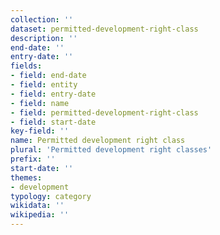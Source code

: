 ```yaml
---
collection: ''
dataset: permitted-development-right-class
description: ''
end-date: ''
entry-date: ''
fields:
- field: end-date
- field: entity
- field: entry-date
- field: name
- field: permitted-development-right-class
- field: start-date
key-field: ''
name: Permitted development right class
plural: 'Permitted development right classes'
prefix: ''
start-date: ''
themes:
- development
typology: category
wikidata: ''
wikipedia: ''
---
```

